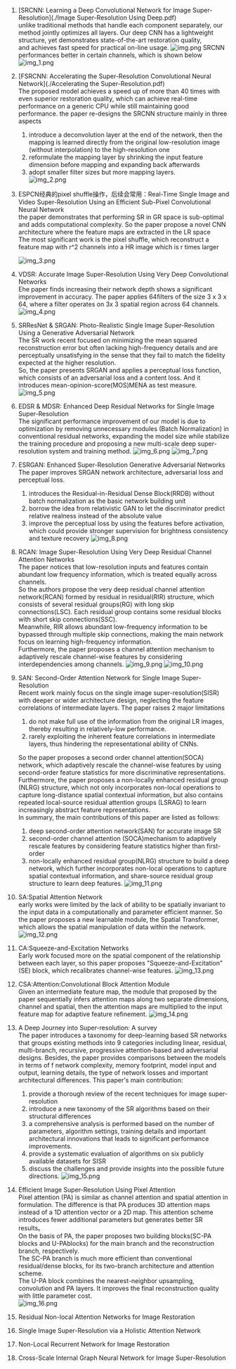 1. [SRCNN: Learning a Deep Convolutional Network for Image Super-Resolution](./Image Super-Resolution Using Deep.pdf)  
    unlike traditional methods that handle each component separately,
    our method jointly optimizes all layers. Our deep CNN has a lightweight structure, yet demonstrates state-of-the-art restoration quality,  
    and achieves fast speed for practical on-line usage.
![img.png](img.png)
   SRCNN performances better in certain channels, which is shown below
   ![img_1.png](img_1.png)
   
2. [FSRCNN: Accelerating the Super-Resolution Convolutional Neural Network](./Accelerating the Super-Resolution.pdf)  
   The proposed model achieves a speed up of more than 40 times with
   even superior restoration quality, which can achieve real-time performance on a generic 
   CPU while still maintaining good performance.
   the paper re-designs the SRCNN structure mainly in three aspects
   1. introduce a deconvolution layer at the end of the network, then the mapping 
      is learned directly from the original low-resolution image (without interpolation)
      to the high-resolution one  
   2. reformulate the mapping layer by shrinking the input feature dimension before mapping and
      expanding back afterwards   
   3. adopt smaller filter sizes but more mapping layers.   
   ![img_2.png](img_2.png)
   
   
3. ESPCN经典的pixel shuffle操作，后续会常用：Real-Time Single Image and Video Super-Resolution Using an Efficient Sub-Pixel Convolutional Neural Network  
   the paper demonstrates that performing SR in GR space is sub-optimal and adds computational
   complexity. So the paper propose a novel CNN architecture where the feature maps 
   are extracted in the LR space  
   The most significant work is the pixel shuffle, which reconstruct a feature map with 
   r^2 channels into a HR image which is r times larger
   
   ![img_3.png](img_3.png)
   
4. VDSR: Accurate Image Super-Resolution Using Very Deep Convolutional Networks  
   Ehe paper finds increasing their network depth shows a significant improvement 
   in accuracy. The paper applies 64filters of the size 3 x 3 x 64, where a filter
   operates on 3x 3 spatial region across 64 channels.
   ![img_4.png](img_4.png)
5. SRResNet & SRGAN: Photo-Realistic Single Image Super-Resolution Using a Generative Adversarial Network  
   The SR work recent focused on minimizing the mean squared reconstruction error
   but often lacking high-frequency details and are perceptually unsatisfying in the 
   sense that they fail to match the fidelity expected at the higher resolution.    
   So, the paper presents SRGAN and applies a perceptual loss function, which consists 
   of an adversarial loss and a content loss.
   And it introduces mean-opinion-score(MOS)MENA as test measure.
   ![img_5.png](img_5.png)
   
6. EDSR & MDSR: Enhanced Deep Residual Networks for Single Image Super-Resolution  
   The significant performance improvement of our model
   is due to optimization by removing unnecessary modules (Batch Normalization) in
   conventional residual networks, expanding the model size while stabilize the 
   training procedure and proposing a new multi-scale deep super-resolution system 
   and training method.
   ![img_6.png](img_6.png)
   ![img_7.png](img_7.png)
7. ESRGAN: Enhanced Super-Resolution Generative Adversarial Networks  
   The paper improves SRGAN network architecture, adversarial loss and perceptual
   loss.  
   1. introduces the Residual-in-Residual Dense Block(RRDB) without
      batch normalization as the basic network building unit  
   2. borrow the idea from relativistic GAN to let the discriminator predict
      relative realness instead of the absolute value  
   3. improve the perceptual loss by using the features before activation,
      which could provide stronger supervision for brightness consistency 
      and texture recovery
      ![img_8.png](img_8.png)
8. RCAN: Image Super-Resolution Using Very Deep Residual Channel Attention Networks  
   The paper notices that low-resolution inputs and features contain abundant
   low frequency information, which is treated equally across channels.  
   So the authors propose the very deep residual channel attention network(RCAN) formed
   by residual in residual(RIR) structure, which consists of several residual groups(RG)
   with long skip connections(LSC). Each residual group 
   contains some residual blocks with short skip connections(SSC).  
   Meanwhile, RIR allows abundant low-frequency information to be bypassed through 
   multiple skip connections, making the main network focus on learning 
   high-frequency information.  
   Furthermore, the paper proposes a channel attention mechanism to adaptively rescale 
   channel-wise features by considering interdependencies among channels.
   ![img_9.png](img_9.png)
   ![img_10.png](img_10.png)
9. SAN: Second-Order Attention Network for Single Image Super-Resolution  
   Recent work mainly focus on the single image super-resolution(SISR) with deeper
   or wider architecture design, neglecting the feature correlations of intermediate 
   layers. The paper raises 2 major limitations 
   1.  do not make full use of the information from the original LR images, 
       thereby resulting in relatively-low performance.  
   2.  rarely exploiting the inherent feature correlations in intermediate layers,
       thus hindering the representational ability of CNNs. 
       
   So the paper proposes a second order channel attention(SOCA) network, which 
   adaptively rescale the channel-wise features by
   using second-order feature statistics for more discriminative representations.    
   Furthermore, the paper proposes a non-locally
   enhanced residual group (NLRG) structure, which not only
   incorporates non-local operations to capture long-distance
   spatial contextual information, but also contains repeated local-source
   residual attention groups (LSRAG) to learn increasingly abstract feature representations.  
   In summary, the main contributions of this paper are listed as follows:  
   1. deep second-order attention network(SAN) for accurate image SR
   2. second-order channel attention (SOCA)mechanism to adaptively rescale 
      features by considering feature statistics higher than first-order
   3. non-locally enhanced residual group(NLRG) structure to build a deep network, 
      which further incorporates non-local operations to capture spatial contextual 
      information, and share-source residual group structure to learn deep features.
      ![img_11.png](img_11.png)
      
10. SA:Spatial Attention Network  
    early works were limited by the lack of ability to be spatially invariant to the input
    data in a computationally and parameter efficient manner. So the paper proposes a new 
    learnable module, the Spatial Transformer, which allows the spatial manipulation of data
    within the network.
    ![img_12.png](img_12.png)

11. CA:Squeeze-and-Excitation Networks  
    Early work focused more on the spatial component of the relationship between each layer,
    so this paper proposes "Squeeze-and-Excitation"(SE) block, which recalibrates channel-wise
    features.
    ![img_13.png](img_13.png)
    
12. CSA:Attention:Convolutional Block Attention Module  
    Given an intermediate feature map, the module that proposed by the paper sequentially 
    infers attention maps along two separate dimensions, channel and spatial, then the
    attention maps are multiplied to the input feature map for adaptive feature refinement.
    ![img_14.png](img_14.png)
    
13. A Deep Journey into Super-resolution: A survey  
    The paper introduces a taxonomy for deep-learning based SR networks that groups existing
    methods into 9 categories including linear, residual, multi-branch, recursive, progressive
    attention-based and adversarial designs. Besides, the paper provides comparisons between 
    the models in terms of f network complexity, memory footprint, model input and output, 
    learning details, the type of network losses and important architectural differences.
    This paper's main contribution:
    1. provide a thorough review of the recent techniques for image super-resolution
    2. introduce a new taxonomy of the SR algorithms based on their structural differences
    3. a comprehensive analysis is performed based on the number of parameters, algorithm
       settings, training details and important architectural innovations that leads to 
       significant performance improvements.
    4. provide a systematic evaluation of algorithms on six publicly available datasets for SISR
    5. discuss the challenges and provide insights into the possible future directions.
    ![img_15.png](img_15.png)
14. Efficient Image Super-Resolution Using Pixel Attention  
    Pixel attention (PA) is similar as channel attention and spatial attention in formulation.
    The difference is that PA produces 3D attention maps instead of a 1D attention 
    vector or a 2D map. This attention scheme introduces fewer additional parameters 
    but generates better SR results。  
    On the basis of PA, the paper proposes two building blocks(SC-PA blocks and U-PAblocks)
    for the main branch and the reconstruction branch, respectively.  
    The SC-PA branch is much more efficient than conventional residual/dense blocks, for
    its two-branch architecture and attention scheme.  
    The U-PA block combines the nearest-neighbor upsampling, convolution and PA layers.
    It improves the final reconstruction quality with little parameter cost.  
    ![img_16.png](img_16.png)

15. Residual Non-local Attention Networks for Image Restoration  
    
16. Single Image Super-Resolution via a Holistic Attention Network

17. Non-Local Recurrent Network for Image Restoration
    
18. Cross-Scale Internal Graph Neural Network for Image Super-Resolution